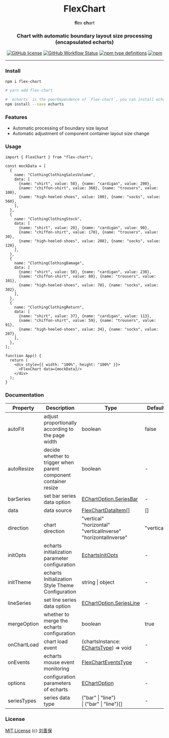 <div align="center">
<h1>FlexChart</h1>

**fl**ex **ch**art

<h3>Chart with automatic boundary layout size processing (encapsulated echarts)</h3>

[![GitHub license](https://img.shields.io/github/license/lsbFlying/flex-chart?style=flat-square)](https://github.com/lsbFlying/flex-chart/blob/master/LICENSE)
[![GitHub Workflow Status](https://img.shields.io/github/actions/workflow/status/lsbFlying/flex-chart/test.yml?color=blue&style=flat-square)](https://github.com/lsbFlying/flex-chart/actions/workflows/test.yml)
[![npm type definitions](https://img.shields.io/npm/types/typescript?color=orange&style=flat-square)](https://github.com/lsbFlying/flex-chart/blob/master/src/flex-chart/index.tsx)
[![npm](https://img.shields.io/npm/v/flex-chart?color=brightgreen&style=flat-square)](https://www.npmjs.com/package/flex-chart)

</div>

---

### Install
```sh
npm i flex-chart

# yarn add flex-chart

# `echarts` is the peerDependence of `flex-chart`, you can install echarts with your own version.
npm install --save echarts
```

### Features
- Automatic processing of boundary size layout
- Automatic adjustment of component container layout size change

### Usage
```tsx
import { FlexChart } from "flex-chart";

const mockData = [
  {
    name: "ClothingClothingSalesVolume",
    data: [
      {name: "shirt", value: 50}, {name: "cardigan", value: 200},
      {name: "chiffon-shirt", value: 360}, {name: "trousers", value: 100},
      {name: "high-heeled-shoes", value: 100}, {name: "socks", value: 560},
    ],
  },
  {
    name: "ClothingClothingStock",
    data: [
      {name: "shirt", value: 20}, {name: "cardigan", value: 90},
      {name: "chiffon-shirt", value: 170}, {name: "trousers", value: 30},
      {name: "high-heeled-shoes", value: 208}, {name: "socks", value: 120},
    ],
  },
  {
    name: "ClothingClothingDamage",
    data: [
      {name: "shirt", value: 50}, {name: "cardigan", value: 230},
      {name: "chiffon-shirt", value: 80}, {name: "trousers", value: 101},
      {name: "high-heeled-shoes", value: 70}, {name: "socks", value: 302},
    ],
  },
  {
    name: "ClothingClothingReturn",
    data: [
      {name: "shirt", value: 37}, {name: "cardigan", value: 113},
      {name: "chiffon-shirt", value: 59}, {name: "trousers", value: 91},
      {name: "high-heeled-shoes", value: 34}, {name: "socks", value: 207},
    ],
  },
];

function App() {
  return (
    <div style={{ width: "100%", height: "100%" }}>
      <FlexChart data={mockData}/>
    </div>
  );
}
```

### Documentation
| Property     | Description                                                      | Type                     | Default    |
|--------------|------------------------------------------------------------------|--------------------------|------------|
| autoFit      | adjust proportionally according to the page width                | boolean                  | false      |
| autoResize   | decide whether to trigger when parent component container resize | boolean                  | -          |
| barSeries    | set bar series data option             | [EChartOption.SeriesBar](./src/flex-chart/model/index.ts)   | -          |
| data         | data source                            | [FlexChartDataItem[]](./src/flex-chart/model/index.ts)      | []         |
| direction    | chart direction | "vertical"<br/>"horizontal"<br/>"verticalInverse"<br/>"horizontalInverse" | "vertical" |
| initOpts     | echarts initialization parameter configuration | [EchartsInitOpts](./src/flex-chart/model/index.ts)  | -          |
| initTheme    | echarts Initialization Style Theme Configuration                 | string &#124; object     | -          |
| lineSeries   | set line series data option             | [EChartOption.SeriesLine](./src/flex-chart/model/index.ts) | -          |
| mergeOption  | whether to merge the echarts configuration                       | boolean                  | true       |
| onChartLoad  | chart load event         | (chartsInstance: [EChartsType](./src/flex-chart/model/index.ts)) => void  | -          |
| onEvents     | echarts mouse event monitoring         | [FlexChartEventsType](./src/flex-chart/model/index.ts)      | -          |
| options      | configuration parameters of echarts                | [EChartOption](./src/flex-chart/model/index.ts) | -          |
| seriesTypes  | series data type               | ("bar" &#124; "line") <br/> &#124; ("bar" &#124; "line")[] | -          |

### License
[MIT License](https://github.com/lsbFlying/flex-chart/blob/master/LICENSE) (c) [刘善保](https://github.com/lsbFlying)

